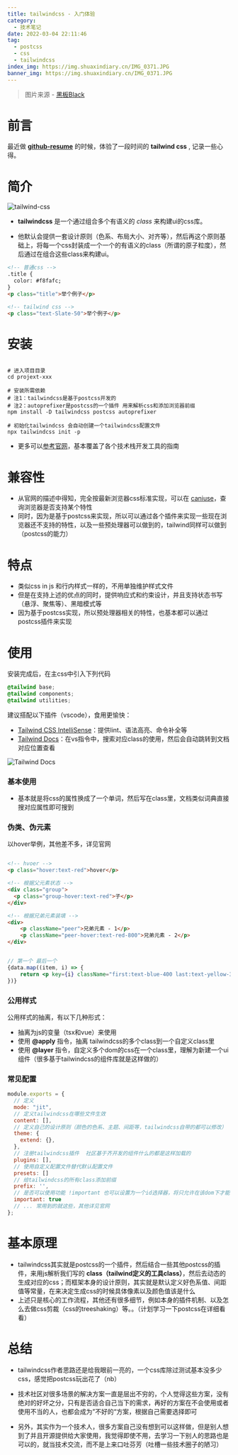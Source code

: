 ```yaml
---
title: tailwindcss - 入门体验
category:
  - 技术笔记
date: 2022-03-04 22:11:46
tag:
  - postcss
  - css
  - tailwindcss
index_img: https://img.shuaxindiary.cn/IMG_0371.JPG
banner_img: https://img.shuaxindiary.cn/IMG_0371.JPG
---
```


> 图片来源 - [黑板Black](https://weibo.com/u/1908957877?from=myfollow_all)


# 前言

最近做 [**github-resume**](https://toy.shuaxinjs.cn/loginGithub) 的时候，体验了一段时间的 **tailwind css** , 记录一些心得。

# 简介

![tailwind-css](https://img.shuaxindiary.cn/1646448840236.png)

- **tailwindcss** 是一个通过组合多个有语义的 *class* 来构建ui的css库。

- 他默认会提供一套设计原则（色系、布局大小、对齐等），然后再这个原则基础上，将每一个css封装成一个一个的有语义的class（所谓的原子粒度），然后通过在组合这些class来构建ui。

```html
<!-- 普通css -->
.title {
  color: #f8fafc;
}
<p class="title">举个例子</p>

<!-- tailwind css -->
<p class="text-Slate-50">举个例子</p>

```



# 安装

```shell

# 进入项目目录
cd projext-xxx

# 安装所需依赖 
# 注1：tailwindcss是基于postcss开发的 
# 注2：autoprefixer是postcss的一个插件 用来解析css和添加浏览器前缀
npm install -D tailwindcss postcss autoprefixer

# 初始化tailwindcss 会自动创建一个tailwindcss配置文件
npx tailwindcss init -p 

```

- 更多可以[参考官网](https://tailwindcss.com/docs/installation/framework-guides)，基本覆盖了各个技术栈开发工具的指南

# 兼容性

- 从官网的描述中得知，完全按最新浏览器css标准实现，可以在 [caniuse](https://caniuse.com/)，查询浏览器是否支持某个特性
- 同时，因为是基于postcss来实现，所以可以通过各个插件来实现一些现在浏览器还不支持的特性，以及一些预处理器可以做到的，tailwind同样可以做到（postcss的能力）

# 特点

- 类似css in js 和行内样式一样的，不用单独维护样式文件
- 但是在支持上述的优点的同时，提供响应式和约束设计，并且支持状态书写（悬浮、聚焦等）、黑暗模式等
- 因为基于postcss实现，所以预处理器相关的特性，也基本都可以通过postcss插件来实现

# 使用

安装完成后，在主css中引入下列代码

```css
@tailwind base;
@tailwind components;
@tailwind utilities;
```

建议搭配以下插件（vscode），食用更愉快：
- [Tailwind CSS IntelliSense](https://marketplace.visualstudio.com/items?itemName=bradlc.vscode-tailwindcss)：提供lint、语法高亮、命令补全等
- [Tailwind Docs](https://marketplace.visualstudio.com/items?itemName=austenc.tailwind-docs)：在vs指令中，搜索对应class的使用，然后会自动跳转到文档对应位置查看

![Tailwind Docs](https://img.shuaxindiary.cn/1646465880287.png)

### 基本使用

- 基本就是将css的属性换成了一个单词，然后写在class里，文档类似词典直接搜对应属性即可搜到

### 伪类、伪元素

以hover举例，其他差不多，详见官网

```html

<!-- hvoer -->
<p class="hover:text-red">hover</p>

<!-- 根据父元素状态 -->
<div class="group">
  <p class="group-hover:text-red">子</p>
</div>

<!-- 根据兄弟元素装填 -->
<div>
    <p className="peer">兄弟元素 - 1</p>
    <p className="peer-hover:text-red-800">兄弟元素 - 2</p>
</div>

```

```jsx

// 第一个 最后一个
{data.map((item, i) => {
    return <p key={i} className="first:text-blue-400 last:text-yellow-300">{item}</p>;
})}

```

### 公用样式

公用样式的抽离，有以下几种形式：

- 抽离为js的变量（tsx和vue）来使用
- 使用 **@apply** 指令，抽离 tailwindcss的多个class到一个自定义class里
- 使用 **@layer** 指令，自定义多个dom的css在一个class里，理解为新建一个ui组件（很多基于tailwindcss的组件库就是这样做的）

### 常见配置

```js
module.exports = {
  // 定义
  mode: "jit",
  // 定义tailwindcss在哪些文件生效
  content: [],
  // 定义自己的设计原则（颜色的色系、主题、间距等，tailwindcss自带的都可以修改）
  theme: {
    extend: {},
  },
  // 注册tailwindcss插件  社区基于齐开发的组件什么的都是这样加载的
  plugins: [],
  // 使用自定义配置文件替代默认配置文件
  presets: []
  // 给tailwindcss的所有class添加前缀
  prefix: '',
  // 是否可以使用功能 !important 也可以设置为一个id选择器，将只允许在该dom下才能使用该修饰器
  important: true
  // ... 常用到的就这些，其他详见官网
};

```

# 基本原理

- tailwindcss其实就是postcss的一个插件，然后结合一些其他postcss的插件，来用js解析我们写的 **class（tailwind定义的工具class）**，然后去动态的生成对应的css；而框架本身的设计原则，其实就是默认定义好色系值、间距值等常量，在来决定生成css的时候具体像素以及颜色值该是什么
- 上述只是核心的工作流程，其他还有很多细节，例如本身的插件机制、以及怎么去做css剪裁（css的treeshaking）等。。（计划学习一下postcss在详细看看）

# 总结

- tailwindcss作者思路还是给我眼前一亮的，一个css库除过测试基本没多少css，感觉把postcss玩出花了（nb）


- 技术社区对很多场景的解决方案一直是层出不穷的，个人觉得这些方案，没有绝对的好坏之分，只有是否适合自己当下的需求，再好的方案在不会使用或者使用不当的人，也都会成为”不好的“方案，根据自己需要选择即可


- 另外，其实作为一个技术人，很多方案自己没有想到可以这样做，但是别人想到了并且开源提供给大家使用，我觉得即使不用，去学习一下别人的思路也是可以的，就当技术交流，而不是上来口吐芬芳（吐槽一些技术圈子的陋习）

